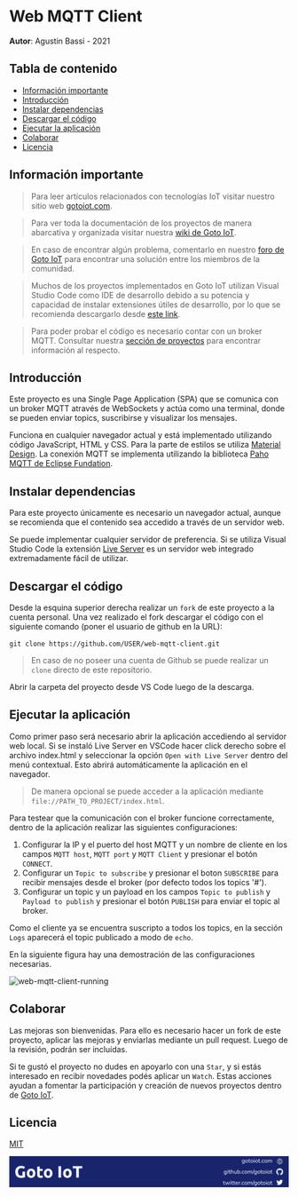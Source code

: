 # Web MQTT Client

**Autor**: Agustin Bassi - 2021

## Tabla de contenido

* [Información importante](#Información-importante)
* [Introducción](#introducción)
* [Instalar dependencias](#instalar-dependencias)
* [Descargar el código](#descargar-el-código)
* [Ejecutar la aplicación](#ejecutar-la-aplicación)
* [Colaborar](#colaborar)
* [Licencia](#licencia)

## Información importante

> Para leer artículos relacionados con tecnologías IoT visitar nuestro sitio web [gotoiot.com](https://www.gotoiot.com).

> Para ver toda la documentación de los proyectos de manera abarcativa y organizada visitar nuestra [wiki de Goto IoT](https://github.com/gotoiot/doc/wiki).

> En caso de encontrar algún problema, comentarlo en nuestro [foro de Goto IoT](https://groups.google.com/g/gotoiot) para encontrar una solución entre los miembros de la comunidad.

> Muchos de los proyectos implementados en Goto IoT utilizan Visual Studio Code como IDE de desarrollo debido a su potencia y capacidad de instalar extensiones útiles de desarrollo, por lo que se recomienda descargarlo desde [este link](https://code.visualstudio.com/download). 

> Para poder probar el código es necesario contar con un broker MQTT. Consultar nuestra [sección de proyectos](https://www.gotoiot.com/pages/projects) para encontrar información al respecto.

## Introducción

Este proyecto es una Single Page Application (SPA) que se comunica con un broker MQTT através de WebSockets y actúa como una terminal, donde se pueden enviar topics, suscribirse y visualizar los mensajes. 

Funciona en cualquier navegador actual y está implementado utilizando código JavaScript, HTML y CSS. Para la parte de estilos se utiliza [Material Design](). La conexión MQTT se implementa utilizando la biblioteca [Paho MQTT de Eclipse Fundation]().

## Instalar dependencias

Para este proyecto únicamente es necesario un navegador actual, aunque se recomienda que el contenido sea accedido a través de un servidor web. 

Se puede implementar cualquier servidor de preferencia. Si se utiliza Visual Studio Code la extensión [Live Server](https://github.com/ritwickdey/vscode-live-server.git) es un servidor web integrado extremadamente fácil de utilizar.

## Descargar el código

Desde la esquina superior derecha realizar un `fork` de este proyecto a la cuenta personal. Una vez realizado el fork descargar el código con el siguiente comando (poner el usuario de github en la URL):

```
git clone https://github.com/USER/web-mqtt-client.git
```

> En caso de no poseer una cuenta de Github se puede realizar un `clone` directo de este repositorio.

Abrir la carpeta del proyecto desde VS Code luego de la descarga.

## Ejecutar la aplicación

Como primer paso será necesario abrir la aplicación accediendo al servidor web local. Si se instaló Live Server en VSCode hacer click derecho sobre el archivo index.html y seleccionar la opción `Open with Live Server` dentro del menú contextual. Esto abrirá automáticamente la aplicación en el navegador.

> De manera opcional se puede acceder a la aplicación mediante `file://PATH_TO_PROJECT/index.html`.

Para testear que la comunicación con el broker funcione correctamente, dentro de la aplicación realizar las siguientes configuraciones:

1. Configurar la IP y el puerto del host MQTT  y un nombre de cliente en los campos `MQTT host`, `MQTT port` y `MQTT Client` y presionar el botón `CONNECT`.
2. Configurar un `Topic to subscribe` y presionar el boton `SUBSCRIBE` para recibir mensajes desde el broker (por defecto todos los topics '#').
3. Configurar un topic y un payload en los campos `Topic to publish` y `Payload to publish` y presionar el botón `PUBLISH` para enviar el topic al broker. 

Como el cliente ya se encuentra suscripto a todos los topics, en la sección `Logs` aparecerá el topic publicado a modo de `echo`.

En la siguiente figura hay una demostración de las configuraciones necesarias.

![web-mqtt-client-running](doc/mqtt-web-client-running.png)

## Colaborar

Las mejoras son bienvenidas. Para ello es necesario hacer un fork de este proyecto, aplicar las mejoras y enviarlas mediante un pull request. Luego de la revisión, podrán ser incluídas.

Si te gustó el proyecto no dudes en apoyarlo con una `Star`, y si estás interesado en recibir novedades podés aplicar un `Watch`. Estas acciones ayudan a fomentar la participación y creación de nuevos proyectos dentro de [Goto IoT](https://github.com/gotoiot/).

## Licencia

[MIT](https://choosealicense.com/licenses/mit/)

![footer](doc/gotoiot-footer.png)